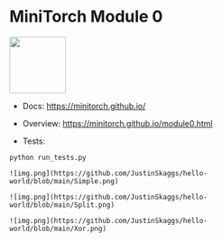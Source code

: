 # MiniTorch Module 0  

<img src="https://minitorch.github.io/_images/match.png" width="100px">

* Docs: https://minitorch.github.io/

* Overview: https://minitorch.github.io/module0.html

* Tests:

```
python run_tests.py

![img.png](https://github.com/JustinSkaggs/hello-world/blob/main/Simple.png)
 
![img.png](https://github.com/JustinSkaggs/hello-world/blob/main/Split.png)

![img.png](https://github.com/JustinSkaggs/hello-world/blob/main/Xor.png) 

 



 



    



     
